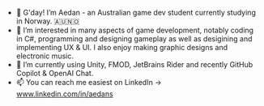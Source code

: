 - 👋 G'day! I’m Aedan - an Australian game dev student currently studying in Norway. 🇦🇺🇳🇴
- 👀 I’m interested in many aspects of game development, notably coding in C#, programming and designing gameplay as well as desigining and implementing UX & UI. I also enjoy making graphic designs and electronic music.
- 🌱 I’m currently using Unity, FMOD, JetBrains Rider and recently GitHub Copilot & OpenAI Chat.
- 📫 You can reach me easiest on LinkedIn -> www.linkedin.com/in/aedans
